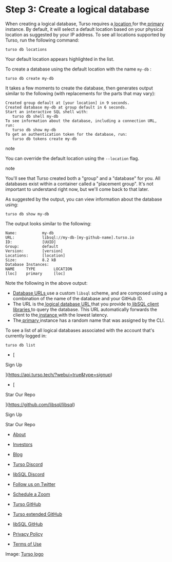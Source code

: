 # Step 3: Create a logical database

When creating a logical database, Turso requires a[ location ](https://docs.turso.tech/concepts#location)for the[ primary ](https://docs.turso.tech/concepts#primary)instance. By default, it will select a default location based on your physical
location as suggested by your IP address.  To see all locations supported by
Turso, run the following command:

`turso db locations`

Your default location appears highlighted in the list.

To create a database using the default location with the name `my-db` :

`turso db create my-db`

It takes a few moments to create the database, then generates output similar to
the following (with replacements for the parts that may vary):

```
Created group default at [your location] in 9 seconds.
Created database my-db at group default in 6 seconds.
Start an interactive SQL shell with:
   turso db shell my-db
To see information about the database, including a connection URL, run:
   turso db show my-db
To get an authentication token for the database, run:
   turso db tokens create my-db
```

note

You can override the default location using the `--location` flag.

note

You'll see that Turso created both a "group" and a "database" for you. All
databases exist within a container called a "placement group". It's not
important to understand right now, but we'll come back to that later.

As suggested by the output, you can view information about the database using:

`turso db show my-db`

The output looks similar to the following:

```
Name:           my-db
URL:            libsql://my-db-[my-github-name].turso.io
ID:             [UUID]
Group:          default
Version:        [version]
Locations:      [location]
Size:           8.2 kB
Database Instances:
NAME     TYPE        LOCATION
[loc]    primary     [loc]
```

Note the following in the above output:

- [ Database URLs ](https://docs.turso.tech/reference/libsql-urls)use a custom `libsql` scheme, and are composed using a
combination of the name of the database and your GitHub ID.
- The URL is the[ logical database URL ](https://docs.turso.tech/reference/libsql-urls#logical-database-url)that you provide to[ libSQL client
libraries ](https://docs.turso.tech/libsql/client-access)to query the database. This URL automatically forwards the client
to the[ instance ](https://docs.turso.tech/concepts#instance)with the lowest latency.
- The[ primary ](https://docs.turso.tech/concepts#primary)instance has a random name that was assigned by the CLI.


To see a list of all logical databases associated with the account that's
currently logged in:

`turso db list`

- [ 

Sign Up




 ](https://api.turso.tech/?webui=true&type=signup)
- [ 

Star Our Repo






 ](https://github.com/libsql/libsql)


Sign Up

Star Our Repo

- [ About ](https://turso.tech/about-us)
- [ Investors ](https://turso.tech/investors)
- [ Blog ](https://blog.turso.tech)


- [ Turso Discord ](https://discord.com/invite/4B5D7hYwub)
- [ libSQL Discord ](https://discord.gg/VzbXemj6Rg)
- [ Follow us on Twitter ](https://twitter.com/tursodatabase)
- [ Schedule a Zoom ](https://calendly.com/d/gt7-bfd-83n/meet-with-chiselstrike)


- [ Turso GitHub ](https://github.com/tursodatabase/)
- [ Turso extended GitHub ](https://github.com/turso-extended/)
- [ libSQL GitHub ](http://github.com/tursodatabase/libsql)


- [ Privacy Policy ](https://turso.tech/privacy-policy)
- [ Terms of Use ](https://turso.tech/terms-of-use)


Image: [ Turso logo ](https://docs.turso.tech/img/turso.svg)